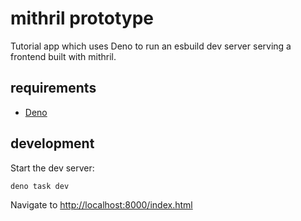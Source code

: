 # mithril prototype

Tutorial app which uses Deno to run an esbuild dev server serving a frontend
built with mithril.

## requirements

- [Deno](https://deno.land/manual@v1.36.1/getting_started/installation)

## development

Start the dev server:

```bash
deno task dev
```

Navigate to <http://localhost:8000/index.html>

